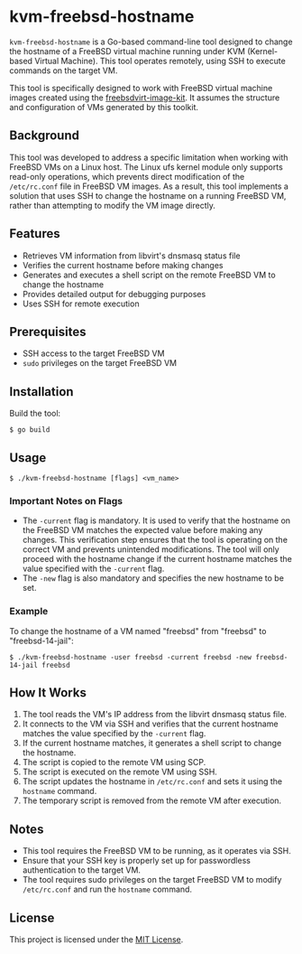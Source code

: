 # kvm-freebsd-hostname

`kvm-freebsd-hostname` is a Go-based command-line tool designed to change the hostname of a FreeBSD virtual machine running under KVM (Kernel-based Virtual Machine). This tool operates remotely, using SSH to execute commands on the target VM.

This tool is specifically designed to work with FreeBSD virtual machine images created using the [freebsdvirt-image-kit](https://github.com/zinrai/freebsdvirt-image-kit). It assumes the structure and configuration of VMs generated by this toolkit.

## Background

This tool was developed to address a specific limitation when working with FreeBSD VMs on a Linux host. The Linux ufs kernel module only supports read-only operations, which prevents direct modification of the `/etc/rc.conf` file in FreeBSD VM images. As a result, this tool implements a solution that uses SSH to change the hostname on a running FreeBSD VM, rather than attempting to modify the VM image directly.

## Features

- Retrieves VM information from libvirt's dnsmasq status file
- Verifies the current hostname before making changes
- Generates and executes a shell script on the remote FreeBSD VM to change the hostname
- Provides detailed output for debugging purposes
- Uses SSH for remote execution

## Prerequisites

- SSH access to the target FreeBSD VM
- `sudo` privileges on the target FreeBSD VM

## Installation

Build the tool:

```
$ go build
```

## Usage

```
$ ./kvm-freebsd-hostname [flags] <vm_name>
```

### Important Notes on Flags

- The `-current` flag is mandatory. It is used to verify that the hostname on the FreeBSD VM matches the expected value before making any changes. This verification step ensures that the tool is operating on the correct VM and prevents unintended modifications. The tool will only proceed with the hostname change if the current hostname matches the value specified with the `-current` flag.
- The `-new` flag is also mandatory and specifies the new hostname to be set.

### Example

To change the hostname of a VM named "freebsd" from "freebsd" to "freebsd-14-jail":

```
$ ./kvm-freebsd-hostname -user freebsd -current freebsd -new freebsd-14-jail freebsd
```

## How It Works

1. The tool reads the VM's IP address from the libvirt dnsmasq status file.
2. It connects to the VM via SSH and verifies that the current hostname matches the value specified by the `-current` flag.
3. If the current hostname matches, it generates a shell script to change the hostname.
4. The script is copied to the remote VM using SCP.
5. The script is executed on the remote VM using SSH.
6. The script updates the hostname in `/etc/rc.conf` and sets it using the `hostname` command.
7. The temporary script is removed from the remote VM after execution.

## Notes

- This tool requires the FreeBSD VM to be running, as it operates via SSH.
- Ensure that your SSH key is properly set up for passwordless authentication to the target VM.
- The tool requires sudo privileges on the target FreeBSD VM to modify `/etc/rc.conf` and run the `hostname` command.

## License

This project is licensed under the [MIT License](./LICENSE).
